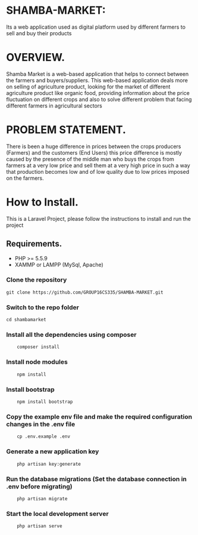 # SHAMBA-MARKET:
Its a web application used as digital platform used by different farmers to sell and buy their products


# OVERVIEW.
Shamba Market is a web-based application that helps to connect between the farmers and buyers/suppliers. This web-based application deals more on selling of agriculture product, looking for the market of different agriculture product like organic food, providing information about the price fluctuation on different crops and also to solve different problem that facing different farmers in agricultural sectors

# PROBLEM STATEMENT.
There is been a huge difference in prices between the crops producers (Farmers) and the customers (End Users) this price difference is mostly caused by the presence of the middle man who buys the crops from farmers at a very low price and sell them at a very high price in such a way that production becomes low and of low quality due to low prices imposed on the farmers.

# How to Install.
This is a Laravel Project, please follow the instructions to install and run the project

## Requirements.

- PHP >= 5.5.9
- XAMMP or LAMPP (MySql, Apache)

### Clone the repository
```
git clone https://github.com/GROUP16CS335/SHAMBA-MARKET.git
```

### Switch to the repo folder
```
cd shambamarket
```

### Install all the dependencies using composer
```
    composer install
```
### Install node modules
```
    npm install
```
### Install bootstrap
```
    npm install bootstrap
```
### Copy the example env file and make the required configuration changes in the .env file
```
    cp .env.example .env
```    

### Generate a new application key
```
    php artisan key:generate
```

### Run the database migrations (Set the database connection in .env before migrating)
```
    php artisan migrate
```

### Start the local development server
```
    php artisan serve
```
